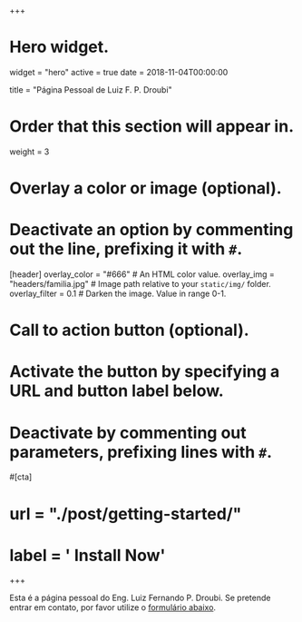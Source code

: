 +++
# Hero widget.
widget = "hero"
active = true
date = 2018-11-04T00:00:00

title = "Página Pessoal de Luiz F. P. Droubi"

# Order that this section will appear in.
weight = 3

# Overlay a color or image (optional).
#   Deactivate an option by commenting out the line, prefixing it with `#`.
[header]
  overlay_color = "#666"  # An HTML color value.
  overlay_img = "headers/familia.jpg"  # Image path relative to your `static/img/` folder.
  overlay_filter = 0.1  # Darken the image. Value in range 0-1.

# Call to action button (optional).
#   Activate the button by specifying a URL and button label below.
#   Deactivate by commenting out parameters, prefixing lines with `#`.
#[cta]
#  url = "./post/getting-started/"
#  label = '<i class="fas fa-download"></i> Install Now'
+++

Esta é a página pessoal do Eng. Luiz Fernando P. Droubi. Se pretende entrar em contato, por favor utilize o [formulário abaixo](#contato).